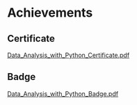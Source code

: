 

# Achievements
## Certificate
[Data_Analysis_with_Python_Certificate.pdf](https://prod-files-secure.s3.us-west-2.amazonaws.com/03e82b26-cccb-4906-bb56-adabcbdc0655/1aa3a050-2338-4a85-85d5-899bad17a31c/Data_Analysis_with_Python_Certificate.pdf?X-Amz-Algorithm=AWS4-HMAC-SHA256&X-Amz-Content-Sha256=UNSIGNED-PAYLOAD&X-Amz-Credential=ASIAZI2LB466TBI67H5M%2F20250205%2Fus-west-2%2Fs3%2Faws4_request&X-Amz-Date=20250205T231407Z&X-Amz-Expires=3600&X-Amz-Security-Token=IQoJb3JpZ2luX2VjEDcaCXVzLXdlc3QtMiJHMEUCIQD%2BR24JDfAfj%2FyX9sG7bjn157J1M7VQiOoQlw3y67TWNgIgM6G9TMTpZpbVq7apXXy6%2BGQdBJ9mLcQ30gXCwTgV1GUq%2FwMIUBAAGgw2Mzc0MjMxODM4MDUiDPqVfRBLBgh%2BxFWVhircA4ak67d7%2FOLLmjJBNKHsKEXAsf3gNfTaTztvmIPZfyeTrdiY1cGy9jnsZLMfGQs8U08IyxzKst3Uf5YONSOWKANOMEhduxfVbWNGu%2Fzx1k5RfDN94GSk56Hn9bNLPuJNpsYm%2BkmHCSxp7Lyxk8jBw4CZ8YtyHjflCQME4ukjkpln7lkC64UHk5r0RwQTYI%2FvluOcZ1VMvBv8Rq6p3B8%2B%2F%2FALdrr4GCRJbFDXyWWVKBkXL4NPO%2BS7HWz28gmMbPA78AOgoKoLyz7t%2FriKlBSAMuvZg52tgixRAYgOCSoiZKOyqnKp%2B81lrnu79FSM3OqUxMxNBBT5Bt5NuHJ4DxgnbsrNjum4T1aInolE%2BFacz1PprPfC5MkeUinLqUffha9HGapb%2FiTIZgELbxNCmTp9MPedh5FagfvDuy8%2FxPKcRh84jKtiDjq8vkqYp0f%2FBqVLij2x2R%2BatBFpvvMRhmqBQw1qGvqjhodTfqBSdyBt702JpSHx3WvKGud5rYRaYN2hqeTYKftWzsD1MKnYuLba11oZhenJzJqH3CanjTAzCnyNjP74fYACSZFSbFI3UXfyRnKHzLb4hzF3U06PQme3O58F9XKfNbbqR7W0dqpkCwIKVByLIFEpHc1hyDDyMOzbj70GOqUB9YVvapX13CCtr%2FQLswVHH9hc36ep9R0B73W8IAeJEzwyKwVcDinWyyuN9P%2BKorxfTApEbxD2twQKQ8cvGh5MSIyiqhrupP3Ksqpbl9DyhEOWgvFDz7VJgZaLp01bPrex8hMlSDOBhwlBaCummNraHZVNuYo5PCMrrzND0j2uj%2BTh%2BQe7mgKOigWHszcE0%2FhM%2FTQuGF9jOjYH00krFleuamFc7D%2BB&X-Amz-Signature=4b183e406a06cfe2de7a8cf9a18d9b7f667dca8874f6036143cf683ebe1d2ddc&X-Amz-SignedHeaders=host&x-id=GetObject)
## Badge
[Data_Analysis_with_Python_Badge.pdf](https://prod-files-secure.s3.us-west-2.amazonaws.com/03e82b26-cccb-4906-bb56-adabcbdc0655/4fa9bcf8-b584-40dd-8775-c0bfadf6a6f0/Data_Analysis_with_Python_Badge.pdf?X-Amz-Algorithm=AWS4-HMAC-SHA256&X-Amz-Content-Sha256=UNSIGNED-PAYLOAD&X-Amz-Credential=ASIAZI2LB466TBI67H5M%2F20250205%2Fus-west-2%2Fs3%2Faws4_request&X-Amz-Date=20250205T231407Z&X-Amz-Expires=3600&X-Amz-Security-Token=IQoJb3JpZ2luX2VjEDcaCXVzLXdlc3QtMiJHMEUCIQD%2BR24JDfAfj%2FyX9sG7bjn157J1M7VQiOoQlw3y67TWNgIgM6G9TMTpZpbVq7apXXy6%2BGQdBJ9mLcQ30gXCwTgV1GUq%2FwMIUBAAGgw2Mzc0MjMxODM4MDUiDPqVfRBLBgh%2BxFWVhircA4ak67d7%2FOLLmjJBNKHsKEXAsf3gNfTaTztvmIPZfyeTrdiY1cGy9jnsZLMfGQs8U08IyxzKst3Uf5YONSOWKANOMEhduxfVbWNGu%2Fzx1k5RfDN94GSk56Hn9bNLPuJNpsYm%2BkmHCSxp7Lyxk8jBw4CZ8YtyHjflCQME4ukjkpln7lkC64UHk5r0RwQTYI%2FvluOcZ1VMvBv8Rq6p3B8%2B%2F%2FALdrr4GCRJbFDXyWWVKBkXL4NPO%2BS7HWz28gmMbPA78AOgoKoLyz7t%2FriKlBSAMuvZg52tgixRAYgOCSoiZKOyqnKp%2B81lrnu79FSM3OqUxMxNBBT5Bt5NuHJ4DxgnbsrNjum4T1aInolE%2BFacz1PprPfC5MkeUinLqUffha9HGapb%2FiTIZgELbxNCmTp9MPedh5FagfvDuy8%2FxPKcRh84jKtiDjq8vkqYp0f%2FBqVLij2x2R%2BatBFpvvMRhmqBQw1qGvqjhodTfqBSdyBt702JpSHx3WvKGud5rYRaYN2hqeTYKftWzsD1MKnYuLba11oZhenJzJqH3CanjTAzCnyNjP74fYACSZFSbFI3UXfyRnKHzLb4hzF3U06PQme3O58F9XKfNbbqR7W0dqpkCwIKVByLIFEpHc1hyDDyMOzbj70GOqUB9YVvapX13CCtr%2FQLswVHH9hc36ep9R0B73W8IAeJEzwyKwVcDinWyyuN9P%2BKorxfTApEbxD2twQKQ8cvGh5MSIyiqhrupP3Ksqpbl9DyhEOWgvFDz7VJgZaLp01bPrex8hMlSDOBhwlBaCummNraHZVNuYo5PCMrrzND0j2uj%2BTh%2BQe7mgKOigWHszcE0%2FhM%2FTQuGF9jOjYH00krFleuamFc7D%2BB&X-Amz-Signature=a9aead3c066eac250d5d2d0cdbe8c9fa9b52b4ca617c73849d636562c932bf48&X-Amz-SignedHeaders=host&x-id=GetObject)
